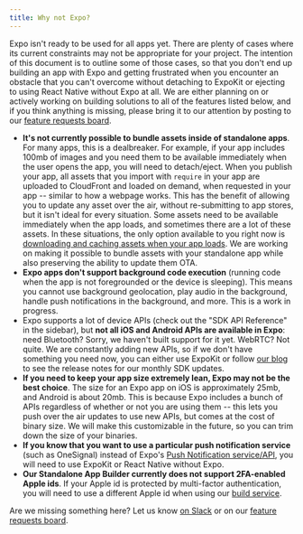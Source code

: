 ```yaml
---
title: Why not Expo?
---
```


Expo isn't ready to be used for all apps yet. There are plenty of cases where its current constraints may not be appropriate for your project. The intention of this document is to outline some of those cases, so that you don't end up building an app with Expo and getting frustrated when you encounter an obstacle that you can't overcome without detaching to ExpoKit or ejecting to using React Native without Expo at all. We are either planning on or actively working on building solutions to all of the features listed below, and if you think anything is missing, please bring it to our attention by posting to our [feature requests board](https://expo.canny.io/feature-requests).

- **It's not currently possible to bundle assets inside of standalone apps**. For many apps, this is a dealbreaker. For example, if your app includes 100mb of images and you need them to be available immediately when the user opens the app, you will need to detach/eject. When you publish your app, all assets that you import with `require` in your app are uploaded to CloudFront and loaded on demand, when requested in your app -- similar to how a webpage works. This has the benefit of allowing you to update any asset over the air, without re-submitting to app stores, but it isn't ideal for every situation. Some assets need to be available immediately when the app loads, and sometimes there are a lot of these assets. In these situations, the only option available to you right now is [downloading and caching assets when your app loads](../../guides/preloading-and-caching-assets/). We are working on making it possible to bundle assets with your standalone app while also preserving the ability to update them OTA.
- **Expo apps don't support background code execution** (running code when the app is not foregrounded or the device is sleeping). This means you cannot use background geolocation, play audio in the background, handle push notifications in the background, and more. This is a work in progress.
- Expo supports a lot of device APIs (check out the "SDK API Reference" in the sidebar), but **not all iOS and Android APIs are available in Expo**: need Bluetooth? Sorry, we haven't built support for it yet. WebRTC? Not quite. We are constantly adding new APIs, so if we don't have something you need now, you can either use ExpoKit or follow [our blog](https://blog.expo.io) to see the release notes for our monthly SDK updates.
- **If you need to keep your app size extremely lean, Expo may not be the best choice**. The size for an Expo app on iOS is approximately 25mb, and Android is about 20mb. This is because Expo includes a bunch of APIs regardless of whether or not you are using them -- this lets you push over the air updates to use new APIs, but comes at the cost of binary size. We will make this customizable in the future, so you can trim down the size of your binaries.
- **If you know that you want to use a particular push notification service** (such as OneSignal) instead of Expo's [Push Notification service/API](../../guides/push-notifications/), you will need to use ExpoKit or React Native without Expo.
- **Our Standalone App Builder currently does not support 2FA-enabled Apple ids**. If your Apple id is protected by multi-factor authentication, you will need to use a different Apple id when using our [build service](../../distribution/building-standalone-apps/).

Are we missing something here? Let us know [on Slack](http://slack.expo.io/) or on our [feature requests board](https://expo.canny.io/feature-requests).
